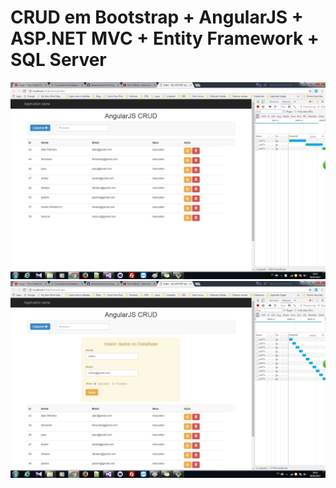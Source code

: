 # CRUD em Bootstrap + AngularJS + ASP.NET MVC + Entity Framework + SQL Server
![Screenshot](img1.jpg)
![Screenshot](img2.jpg)
